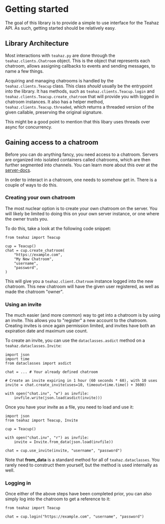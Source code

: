 # Getting started

The goal of this library is to provide a simple to use interface for the Teahaz
API. As such, getting started should be relatively easy.

## Library Architecture

Most interactions with `teahaz.py` are done through the `teahaz.clients.Chatroom`
object. This is the object that represents each chatroom, allows assigning callbacks
to events and sending messages, to name a few things.

Acquiring and managing chatrooms is handled by the `teahaz.clients.Teacup` class.
This class _should_ usually be the entrypoint into the library. It has methods, such
as `teahaz.clients.Teacup.login` and `teahaz.clients.Teacup.create_chatroom` that
will provide you with logged in chatroom instances. It also has a helper method, 
`teahaz.clients.Teacup.threaded`, which returns a threaded version of the given
callable, preserving the original signature.

This might be a good point to mention that this libary uses threads over async for
concurrency.


## Gaining access to a chatroom

Before you can do anything fancy, you need access to a chatroom. Servers are
organized into isolated containers called chatrooms, which are then further
segmented into channels. You can learn more about this over at the [server-docs](
https://github.com/teahaz/teahaz-server/).

In order to interact in a chatroom, one needs to somehow get in. There is a couple
of ways to do this.

### Creating your own chatroom

The most nuclear option is to create your own chatroom on the server. You will likely
be limited to doing this on your own server instance, or one where the owner trusts
you.

To do this, take a look at the following code snippet:

```python3
from teahaz import Teacup

cup = Teacup()
chat = cup.create_chatroom(
    "https://example.com", 
    "My New Chatroom", 
    "username",
    "password",
)
```

This will give you a `teahaz.client.Chatroom` instance logged into the new chatroom.
This new chatroom will have the given user registered, as well as made the chatroom
"owner".

### Using an invite

The much easier (and more common) way to get into a chatroom is by using an invite. This
allows you to "register" a new account to the chatroom. Creating invites is once again
permission limited, and invites have both an expiration date and maximum use count.

To create an invite, you can use the `dataclasses.asdict` method on a `teahaz.dataclasses.Invite`:

```python3
import json
import time
from dataclasses import asdict

chat = ... # Your already defined chatroom

# Create an invite expiring in 1 hour (60 seconds * 60), with 10 uses
invite = chat.create_invite(uses=10, timeout=time.time() + 3600)

with open("chat.inv", "w") as invfile:
    invfile.write(json.load(asdict(invite)))
```

Once you have your invite as a file, you need to load and use it:

```python3
import json
from teahaz import Teacup, Invite

cup = Teacup()

with open("chat.inv", "r") as invfile:
    invite = Invite.from_data(json.load(invfile))

chat = cup.use_invite(invite, "username", "password")
```

Note that **from_data** is a standard method for all of `teahaz.dataclasses`. You rarely
need to construct them yourself, but the method is used internally as well.


### Logging in

Once either of the above steps have been completed prior, you can also simply log into the
chatroom to get a reference to it:

```python3
from teahaz import Teacup

chat = cup.login("https://example.com", "username", "password")
```
